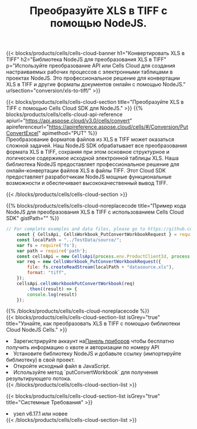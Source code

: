 ﻿---
title:  Преобразуйте XLS в TIFF с помощью NodeJS.
description:  Использование Cloud SDK Aspose.Cells для NodeJS для преобразования файла формата XLS в файл формата TIFF.
kwords: Excel, Convert XLS to TIFF, REST, NodeJS
howto: How to convert XLS to TIFF using Aspose.Cells Cloud NodeJS library.
---
{{< blocks/products/cells/cells-cloud-banner h1="Конвертировать XLS в TIFF" h2="Библиотека NodeJS для преобразования XLS в TIFF" p="Используйте преобразование API или Cells Cloud для создания настраиваемых рабочих процессов с электронными таблицами в проектах NodeJS. Это профессиональное решение для конвертации XLS в TIFF и другие форматы документов онлайн с помощью NodeJS." urlsection="conversion/xls-to-tiff/" >}}

{{< blocks/products/cells/cells-cloud-section title="Преобразуйте XLS в TIFF с помощью Cells Cloud SDK для NodeJS." >}}
{{% blocks/products/cells/cells-cloud-api-reference apiurl="https://api.aspose.cloud/v3.0/cells/convert" apireferenceurl="https://apireference.aspose.cloud/cells/#/Conversion/PutConvertExcel" apimethod="PUT" %}}
<br/>
Преобразование форматов файлов из XLS в TIFF может оказаться сложной задачей. Наш NodeJS SDK обрабатывает все преобразования формата XLS в TIFF, сохраняя при этом основное структурное и логическое содержимое исходной электронной таблицы XLS. Наша библиотека NodeJS предоставляет профессиональное решение для онлайн-конвертации файлов XLS в файлы TIFF. Этот Cloud SDK предоставляет разработчикам NodeJS мощные функциональные возможности и обеспечивает высококачественный вывод TIFF.

{{< /blocks/products/cells/cells-cloud-section >}}

{{% blocks/products/cells/cells-cloud-noreplacecode title="Пример кода NodeJS для преобразования XLS в TIFF с использованием Cells Cloud SDK" gistPath="" %}}
 
```js
// For complete examples and data files, please go to https://github.com/aspose-cells-cloud/aspose-cells-cloud-node/
    const { CellsApi, CellsWorkbook_PutConvertWorkbookRequest } = require("asposecellscloud");
    const localPath = "../TestData/source/";
    var fs = require('fs');
    var path = require('path');
    const cellsApi = new CellsApi(process.env.ProductClientId, process.env.ProductClientSecret);
    var req = new CellsWorkbook_PutConvertWorkbookRequest({
        file: fs.createReadStream(localPath + "datasource.xls"),
        format: "tiff",
    });
    cellsApi.cellsWorkbookPutConvertWorkbook(req)
        .then((result) => {
        console.log(result)
    });
```
 
{{% /blocks/products/cells/cells-cloud-noreplacecode %}}
<br/>
{{< blocks/products/cells/cells-cloud-section-list isGrey="true" title="Узнайте, как преобразовать XLS в TIFF с помощью библиотеки Cloud NodeJS Cells." >}}
<li> Зарегистрируйте аккаунт на<a href="https://dashboard.aspose.cloud/">Панель приборов</a> чтобы бесплатно получить информацию о квоте и авторизации по номеру API</li>
<li>Установите библиотеку NodeJS и добавьте ссылку (импортируйте библиотеку) в свой проект.</li>
<li>Откройте исходный файл в JavaScript.</li>
<li>Используйте метод `putConvertWorkbook` для получения результирующего потока.</li>
{{< /blocks/products/cells/cells-cloud-section-list >}}

{{< blocks/products/cells/cells-cloud-section-list isGrey="true" title="Системные Требования" >}}
<li>узел v6.17.1 или новее</li>
{{< /blocks/products/cells/cells-cloud-section-list >}}
